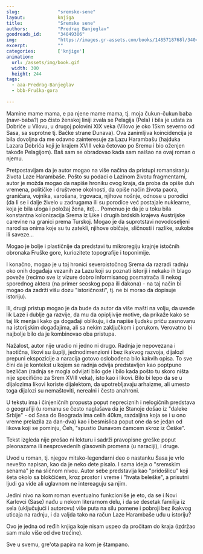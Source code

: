 ```yaml
---
slug:              "sremske-sene"
layout:            knjiga
title:             "Sremske sene"
authors:           "Predrag Banjeglav"
goodreads_id:      "34049306"
img:               "https://images.gr-assets.com/books/1485718768l/34049306.jpg"
excerpt:           ""
categories:        ['knjige']
animation:
  url: /assets/img/book.gif
  width: 300
  height: 244
tags:
  - aaa-Predrag-Banjeglav
  - bbb-Fruška-gora
  
---
```


Mamine mame mama, e pa njene mame mama, tj. moja čukun-čukun baba (navr-baba?) po čisto ženskoj liniji zvala se 
Pelagija (Pela) i bila je udata za Dobriće u Vilovu, u drugoj polovini XIX veka (Vilovo je oko 15km severno od Sasa, sa 
suprotne tj. Bačke strane Dunava). Ova zanimljiva koincidencija je bila dovoljna da me odavno zainteresuje za Lazu 
Harambašu (hajduka Lazara Dobrića koji je krajem XVIII veka četovao po Sremu i bio oženjen takođe Pelagijom). Baš sam se 
obradovao kada sam naišao na ovaj roman o njemu.

Pretpostavljam da je autor mogao na više načina da pristupi romansiranju života Laze Harambaše. Pošto su podaci o 
Lazinom životu fragmentarni, autor je možda mogao da napiše hroniku ovog kraja, da proba da opiše duh vremena, političke 
i društvene okolnosti, da opiše način života paora, graničara, vojnika, varošana, trgovaca, njihove nošnje, odnose u 
porodici (da li se i dalje živelo u zadrugama ili su porodice već postajale nuklearne, koja je bila uloga i položaj 
žena, itd)... Pomenuo je da je u toku bila konstantna kolonizacija Srema iz Like i drugih brdskih krajeva Austrijske 
carevine na granici prema Turskoj. Mogao je da suprotstavi novodoseljeni narod sa onima koje su tu zatekli, njihove 
običaje, sličnosti i razlike, sukobe ili saveze...

Mogao je bolje i plastičnije da predstavi tu mikroregiju krajnje istočnih obronaka Fruške gore, kuriozitete topografije 
i toponimije.

I konačno, mogao je u toj hronici severoistočnog Srema da razradi radnju oko onih događaja vezanih za Lazu koji su 
poznati istoriji i nekako ih blago poveže (recimo sve iz vizure dobro informisanog posmatrača ili nekog sporednog 
aktera (na primer seoskog popa ili đakona) - na taj način bi mogao da zadrži višu dozu "istoričnosti", tj. ne bi morao 
da dopisuje istoriju).

Ili, drugi pristup mogao je da bude da autor da više mašti na volju, da uvede lik Laze i dublje ga razvije, da mu da 
opipljivije motive, da prikaže kako se taj lik menja i kako ga događaji oblikuju, i da napiše ljudsku priču zasnovanu 
na istorijskim događajima, ali sa nekim zaključkom i porukom. Verovatno bi najbolje bilo da je kombinovao oba pristupa.

Nažalost, autor nije uradio ni jedno ni drugo. Radnja je nepovezana i haotična, likovi su šuplji, jednodimenzioni i bez 
ikakvog razvoja, dijalozi prepuni ekspozicije a naracija gotovo oslobođena bilo kakvih opisa. To sve čini da je kontekst 
u kojem se radnja odvija predstavljen kao poptpuno bezličan (radnja se mogla odvijati bilo gde i bilo kada pošto tu 
skoro ništa nije specifično za Srem XVIII veka), isto kao i likovi. Bilo bi lepo da se u dijalozima likovi koriste 
dijalektom, da upotrebljavaju arhaizme, ali umesto toga dijalozi su nemaštoviti, nerealni i često anahroni.

U tekstu ima i činjeničnih propusta poput nepreciznih i nelogičnih predstava o geografiji (u romanu se često naglašava 
da je Stanoje došao iz "daleke Srbije" - od Sasa do Beograda ima celih 40km, razdaljina koja se i u ono vreme prelazila 
za dan-dva) kao i besmislica poput one da se jedan od likova koji se pominju, Čeh, "spustio Dunavom čamcem skroz iz 
Češke".

Tekst izgleda nije prošao ni lekturu i sadrži pravopisne greške poput pleonazama ili nesprovedenih glasovnih promena (u 
naraciji), i druge.

Uvod u roman, tj. njegov mitsko-legendarni deo o nastanku Sasa je vrlo nevešto napisan, kao da je neko dete pisalo. I 
sama ideja o "sremskim senama" je na sličnom nivou. Autor sebe predstavlja kao "pridošlicu" koji šeta okolo sa blokčićem, 
kroz prostor i vreme i "hvata beleške", a prisutni ljudi ga vide ali uglavnom ne intereaguju sa njim.

Jedini nivo na kom roman eventualno funkcioniše je eto, da se i Novi Karlovci (Sase) nađu u nekom literarnom delu, i da 
se desetak familija iz sela (uključujući i autorovu) više puta na silu pomene i pobroji bez ikakvog uticaja na radnju, 
i da valjda tako na račun Laze Harambaše uđu u istoriju?

Ovo je jedna od ređih knjiga koje nisam uspeo da pročitam do kraja (izdržao sam malo više od dve trećine).

Sve u svemu, gre'ota papira na kom je štampano.